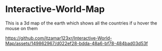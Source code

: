 # Interactive-World-Map
This is a 3d map of the earth which shows all the countries if u hover the mouse on them


https://github.com/itzamar123xr/Interactive-World-Map/assets/149862967/d022ef28-bdda-48a6-bf78-484bad03d53f

